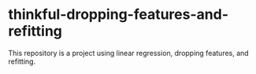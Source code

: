 # thinkful-dropping-features-and-refitting
This repository is a project using linear regression, dropping features, and refitting.
